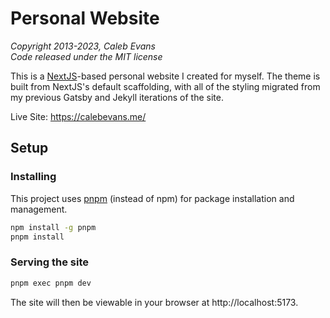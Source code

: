 # Personal Website

_Copyright 2013-2023, Caleb Evans_  
_Code released under the MIT license_

This is a [NextJS](https://nextjs.org/)-based personal website I created
for myself. The theme is built from NextJS's default scaffolding, with all of
the styling migrated from my previous Gatsby and Jekyll iterations of the site.

Live Site: https://calebevans.me/

## Setup

### Installing

This project uses [pnpm][pnpm] (instead of npm) for package installation and
management.

[pnpm]: https://pnpm.io/

```bash
npm install -g pnpm
pnpm install
```

### Serving the site

```bash
pnpm exec pnpm dev
```

The site will then be viewable in your browser at http://localhost:5173.
